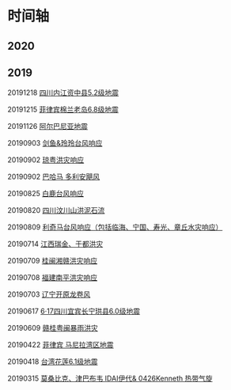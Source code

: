 # 时间轴

## 2020

## 2019

20191218 [四川内江资中县5.2级地震]()

20191215 [菲律宾棉兰老岛6.8级地震]()

20191126 [阿尔巴尼亚地震]()

20190903 [剑鱼&玲玲台风响应]()

20190902 [琼粤洪灾响应]()

20190902 [巴哈马 多利安飓风]()

20190825 [白鹿台风响应]()

20190820 [四川汶川山洪泥石流]()

20190809 [利奇马台风响应（包括临海、宁国、寿光、章丘水灾响应）]()

20190714 [江西瑞金、于都洪灾]()

20190709 [桂闽湘赣洪灾响应]()

20190708 [福建南平洪灾响应]()

20190703 [辽宁开原龙卷风]()

20190617 [6·17四川宜宾长宁珙县6.0级地震]()

20190609 [赣桂粤闽暴雨洪灾]()

20190422 [菲律宾 马尼拉湾区地震]()

20190418 [台湾花莲6.1级地震]()

20190315 [莫桑比克、津巴布韦 IDAI伊代& 0426Kenneth 热带气旋]()